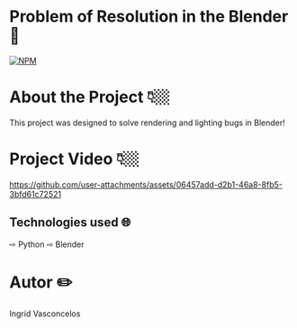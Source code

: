 # Problem of Resolution in the Blender 🧸

[![NPM](https://img.shields.io/npm/l/react)](https://github.com/Ingridvasc/Portifolio/blob/main/LICENSE)

# About the Project 👇🏼

This project was designed to solve rendering and lighting bugs in Blender!

# Project Video 👇🏼

https://github.com/user-attachments/assets/06457add-d2b1-46a8-8fb5-3bfd61c72521

## Technologies used 🌐

⇨ Python
⇨ Blender
  
# Autor ✏️

Ingrid Vasconcelos
